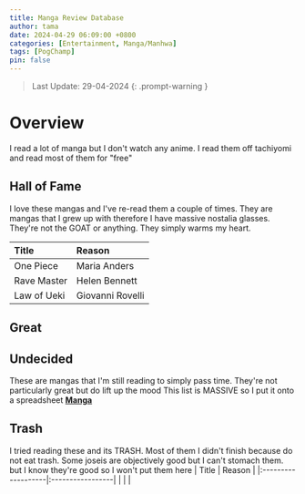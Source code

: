 ```yaml
---
title: Manga Review Database
author: tama
date: 2024-04-29 06:09:00 +0800
categories: [Entertainment, Manga/Manhwa]
tags: [PogChamp]
pin: false
---
```


> Last Update: 29-04-2024
{: .prompt-warning } 

# Overview 
I read a lot of manga but I don't watch any anime. 
I read them off tachiyomi and read most of them for "free"

## Hall of Fame
I love these mangas and I've re-read them a couple of times.
They are mangas that I grew up with therefore I have massive nostalia glasses.
They're not the GOAT or anything. They simply warms my heart.

| Title              | Reason           |
|:-------------------|:-----------------|
| One Piece          | Maria Anders     |
| Rave Master        | Helen Bennett    | 
| Law of Ueki        | Giovanni Rovelli | 

## Great


## Undecided
These are mangas that I'm still reading to simply pass time. They're not particularly great but do lift up the mood
This list is MASSIVE so I put it onto a spreadsheet
[**Manga**](https://docs.google.com/spreadsheets/d/10PFs6VHo3UYGuFSvEScpOjQOqJZmFmArr1R9U-I-ExY/edit?usp=sharing)


## Trash
I tried reading these and its TRASH.
Most of them I didn't finish because do not eat trash.
Some joseis are objectively good but I can't stomach them. but I know they're good so I won't put them here
| Title              | Reason           |
|:-------------------|:-----------------|
|                    |                  |